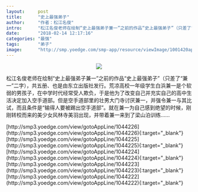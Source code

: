 ```yaml
---
layout:     post
title:      "史上最强弟子"
author:     "作者：松江名俊"
intro:      "松江名俊老师在绘制“史上最强弟子兼一”之前的作品“史上最强弟子”（只差了“兼一”二字），共五册、也是由东立出版社发行。荒凉高校一年级学生白浜兼一是个软弱的男孩子，在中学时代经常受人欺负，于是他为了改变自己并充实自己的高中生活决定加入空手道部。但是空手道部里的壮男大门寺讨厌兼一，并强令兼一与其比试，而且条件是“输得人要被踢出空手道部”。就在兼一为自己感到绝望的时候，刚刚转校而来的美少女风林寺美羽出现，并带着兼一来到了梁山泊训练……"
date:       "2018-02-14 12:17:16"
categories: "最强"
tags:       "弟子"
image:      "http://smp.yoedge.com/smp-app/resource/viewImage/1001420appline.png"
---
```

<div style="text-align: center">
<p><img src="http://smp.yoedge.com/smp-app/resource/viewImage/1001420appline.png"/></p>
</div>
<p class="post-meta">
<span>松江名俊老师在绘制“史上最强弟子兼一”之前的作品“史上最强弟子”（只差了“兼一”二字），共五册、也是由东立出版社发行。荒凉高校一年级学生白浜兼一是个软弱的男孩子，在中学时代经常受人欺负，于是他为了改变自己并充实自己的高中生活决定加入空手道部。但是空手道部里的壮男大门寺讨厌兼一，并强令兼一与其比试，而且条件是“输得人要被踢出空手道部”。就在兼一为自己感到绝望的时候，刚刚转校而来的美少女风林寺美羽出现，并带着兼一来到了梁山泊训练……</span>
</p>
[http://smp3.yoedge.com/view/gotoAppLine/1044226](http://smp3.yoedge.com/view/gotoAppLine/1044226){:target="_blank"}
[http://smp3.yoedge.com/view/gotoAppLine/1044225](http://smp3.yoedge.com/view/gotoAppLine/1044225){:target="_blank"}
[http://smp3.yoedge.com/view/gotoAppLine/1044224](http://smp3.yoedge.com/view/gotoAppLine/1044224){:target="_blank"}
[http://smp3.yoedge.com/view/gotoAppLine/1044223](http://smp3.yoedge.com/view/gotoAppLine/1044223){:target="_blank"}
[http://smp3.yoedge.com/view/gotoAppLine/1044222](http://smp3.yoedge.com/view/gotoAppLine/1044222){:target="_blank"}


